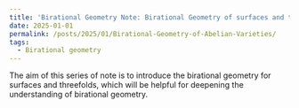 ```yaml
---
title: 'Birational Geometry Note: Birational Geometry of surfaces and threefolds'
date: 2025-01-01
permalink: /posts/2025/01/Birational-Geometry-of-Abelian-Varieties/
tags:
  - Birational geometry
---
```


The aim of this series of note is to introduce the birational geometry for surfaces and threefolds, which will be helpful for deepening the understanding of birational geometry. 




